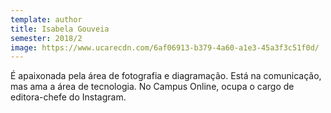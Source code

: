 ```yaml
---
template: author
title: Isabela Gouveia
semester: 2018/2
image: https://www.ucarecdn.com/6af06913-b379-4a60-a1e3-45a3f3c51f0d/
---
```

É apaixonada pela área de fotografia e diagramação. Está na comunicação, mas ama a área de tecnologia. No Campus Online, ocupa o cargo de editora-chefe do Instagram.
